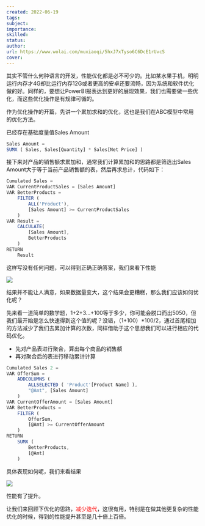 ```yaml
---
created: 2022-06-19
tags:
subject:
importance:
skilled:
status:
author:
url: https://www.wolai.com/muxiaoqi/5hxJ7xTyso6C6DcE1rUvcS
cover: 
---
```



其实不管什么何种语言的开发，性能优化都是必不可少的。比如某水果手机，明明运行内存才4G却比运行内存12G或者更高的安卓还要流畅，因为系统和软件优化做的好。同样的，要想让PowerBI报表达到更好的展现效果，我们也需要做一些优化，而这些优化操作是有规律可循的。

作为优化操作的开篇，先讲一个累加求和的优化，这也是我们在ABC模型中常用的优化方法。

已经存在基础度量值Sales Amount

```js
Sales Amount =  
SUMX ( Sales, Sales[Quantity] * Sales[Net Price] )
```

接下来对产品的销售额求累加和，通常我们计算累加和的思路都是筛选出Sales Amount大于等于当前产品销售额的表，然后再求总计，代码如下：

```js
Cumulated Sales = 
VAR CurrentProductSales = [Sales Amount]
VAR BetterProducts =
    FILTER (
        ALL('Product'),
        [Sales Amount] >= CurrentProductSales
    )
VAR Result =
    CALCULATE(
        [Sales Amount],
        BetterProducts
    )
RETURN
    Result
```

这样写没有任何问题，可以得到正确正确答案，我们来看下性能

![](https://imgedit.newrank.cn/edit/upload/photo/2021/08/09/350497d7c8be4815ab01f0d33ede2d7e.jpg)

结果并不能让人满意，如果数据量变大，这个结果会更糟糕，那么我们应该如何优化呢？

先来看一道简单的数学题，1+2+3...+100等于多少，你可能会脱口而出5050，但我们最开始是怎么快速得到这个值的呢？没错，（1+100）*100/2，通过首尾相加的方法减少了我们去累加计算的次数，同样借助于这个思想我们可以进行相应的代码优化。

-   先对产品表进行聚合，算出每个商品的销售额
-   再对聚合后的表进行移动累计计算

```js
Cumulated Sales 2 = 
VAR OfferSum =
    ADDCOLUMNS (
        ALLSELECTED ( 'Product'[Product Name] ),
        "@Amt", [Sales Amount]
    )
VAR CurrentOfferAmount = [Sales Amount]
VAR BetterProducts =
    FILTER (
        OfferSum,
        [@Amt] >= CurrentOfferAmount
    )
RETURN
    SUMX (
        BetterProducts,
        [@Amt]
    )
```

具体表现如何呢，我们来看结果

![](https://imgedit.newrank.cn/edit/upload/photo/2021/08/09/9bdeeafd7b744f51bae1e8b5d27c1cf8.jpg)

性能有了提升。

让我们来回顾下优化的思路，<font color="red">减少迭代</font>，这很有用，特别是在做其他更复杂的性能优化的时候，得到的性能提升甚至是几十倍上百倍。